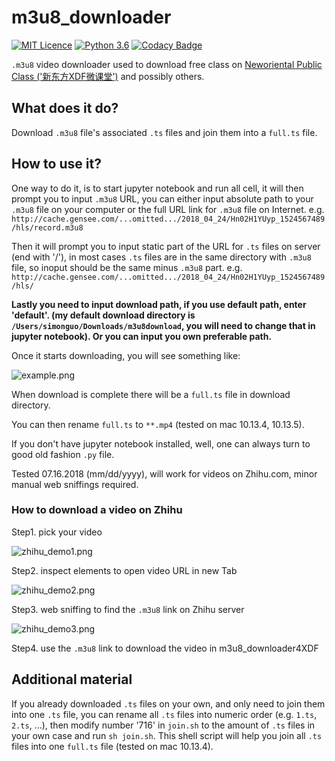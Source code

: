 # m3u8_downloader

[![MIT Licence](https://badges.frapsoft.com/os/mit/mit.svg?v=103)](https://opensource.org/licenses/mit-license.php)
[![Python 3.6](https://img.shields.io/badge/python-3.6-green.svg)](https://www.python.org/)
[![Codacy Badge](https://api.codacy.com/project/badge/Grade/8a0bfb403d8b417ab605e4ca1fc4690c)](https://www.codacy.com/app/sgyzetrov/m3u8_downloader4XDF?utm_source=github.com&amp;utm_medium=referral&amp;utm_content=sgyzetrov/m3u8_downloader4XDF&amp;utm_campaign=Badge_Grade)

`.m3u8` video downloader used to download free class on [Neworiental Public Class ('新东方XDF微课堂')](http://weike.xdf.cn) and possibly others.

## What does it do?

Download `.m3u8` file's associated `.ts` files and join them into a `full.ts` file.

## How to use it?

One way to do it, is to start jupyter notebook and run all cell, it will then prompt you to input `.m3u8` URL, you can either input absolute path to your `.m3u8` file on your computer or the full URL link for `.m3u8` file on Internet. 
e.g. `http://cache.gensee.com/...omitted.../2018_04_24/Hn02H1YUyp_1524567489/hls/record.m3u8`

Then it will prompt you to input static part of the URL for `.ts` files on server (end with \'/\'), in most cases `.ts` files are in the same directory with `.m3u8` file, so inoput should be the same minus `.m3u8` part. 
e.g. `http://cache.gensee.com/...omitted.../2018_04_24/Hn02H1YUyp_1524567489/hls/`

**Lastly you need to input download path, if you use default path, enter 'default'. (my default download directory is `/Users/simonguo/Downloads/m3u8download`, you will need to change that in jupyter notebook). Or you can input you own preferable path.**

Once it starts downloading, you will see something like:

![example.png](https://github.com/sgyzetrov/m3u8_downloader4XDF/blob/master/example.png)

When download is complete there will be a `full.ts` file in download directory.

You can then rename `full.ts` to `**.mp4` (tested on mac 10.13.4, 10.13.5).

If you don't have jupyter notebook installed, well, one can always turn to good old fashion `.py` file.

Tested 07.16.2018 (mm/dd/yyyy), will work for videos on Zhihu.com, minor manual web sniffings required.

### How to download a video on Zhihu

Step1. pick your video

![zhihu_demo1.png](https://github.com/sgyzetrov/m3u8_downloader4XDF/blob/master/zhihu_demo1.png)

Step2. inspect elements to open video URL in new Tab

![zhihu_demo2.png](https://github.com/sgyzetrov/m3u8_downloader4XDF/blob/master/zhihu_demo2.png)

Step3. web sniffing to find the `.m3u8` link on Zhihu server

![zhihu_demo3.png](https://github.com/sgyzetrov/m3u8_downloader4XDF/blob/master/zhihu_demo3.png)

Step4. use the `.m3u8` link to download the video in m3u8_downloader4XDF

## Additional material

If you already downloaded `.ts` files on your own, and only need to join them into one `.ts` file, you can rename all `.ts` files into numeric order (e.g. `1.ts`, `2.ts`, ...), then modify number '716' in `join.sh` to the amount of `.ts` files in your own case and run `sh join.sh`. This shell script will help you join all `.ts` files into one `full.ts` file (tested on mac 10.13.4).

